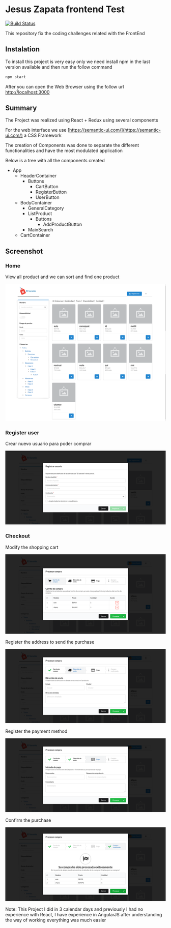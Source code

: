 # Jesus Zapata frontend Test

[![Build Status](https://travis-ci.org/JesusZapata/jesus-zapata-front.svg?branch=master)](https://travis-ci.org/JesusZapata/jesus-zapata-front)

This repository fix the coding challenges related with the FrontEnd

## Instalation

To install this project is very easy only we need install npm in the last version available and then run the follow command

```bash
npm start
```

After you can open the Web Browser using the follow url [http://localhost:3000](http://localhost:3000)

## Summary

The Project was realized using React + Redux using several components

For the web interface we use [https://semantic-ui.com/](https://semantic-ui.com/) a CSS Framework

The creation of Components was done to separate the different functionalities and have the most modulated application

Below is a tree with all the components created

- App
    - HeaderContainer
        - Buttons
            - CartButton
            - RegisterButton
            - UserButton
    - BodyContainer
        - GeneralCategory
        - ListProduct
            - Buttons
                - AddProductButton
        - MainSearch
    - CartContainer

## Screenshot

### Home

View all product and we can sort and find one product

![image](https://raw.githubusercontent.com/JesusZapata/jesus-zapata-front/master/src/assets/images/screenshot/home.png)

### Register user

Crear nuevo usuario para poder comprar

![image](https://raw.githubusercontent.com/JesusZapata/jesus-zapata-front/master/src/assets/images/screenshot/register_user.png)

### Checkout

Modify the shopping cart

![image](https://raw.githubusercontent.com/JesusZapata/jesus-zapata-front/master/src/assets/images/screenshot/checkout_1.png)

Register the address to send the purchase

![image](https://raw.githubusercontent.com/JesusZapata/jesus-zapata-front/master/src/assets/images/screenshot/checkout_2.png)

Register the payment method

![image](https://raw.githubusercontent.com/JesusZapata/jesus-zapata-front/master/src/assets/images/screenshot/checkout_3.png)

Confirm the purchase

![image](https://raw.githubusercontent.com/JesusZapata/jesus-zapata-front/master/src/assets/images/screenshot/checkout_4.png)

Note: This Project I did in 3 calendar days and previously I had no experience with React, I have experience in AngularJS after understanding the way of working everything was much easier